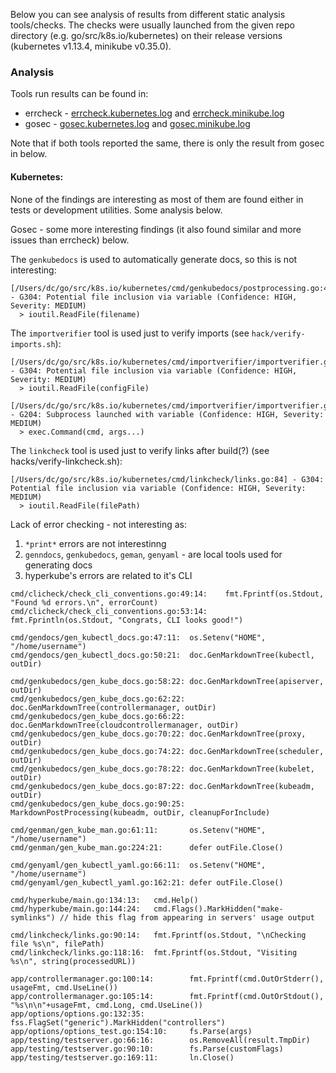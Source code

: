 Below you can see analysis of results from different static analysis tools/checks.
The checks were usually launched from the given repo directory (e.g. go/src/k8s.io/kubernetes) on their release versions (kubernetes v1.13.4, minikube v0.35.0).

### Analysis

Tools run results can be found in:
* errcheck - [errcheck.kubernetes.log](static_analysis/errcheck.kubernetes.log) and [errcheck.minikube.log](static_analysis/errcheck.minikube.log)
* gosec - [gosec.kubernetes.log](static_analysis/gosec.kubernetes.log) and [gosec.minikube.log](static_analysis/gosec.minikube.log)

Note that if both tools reported the same, there is only the result from gosec in below.

#### Kubernetes:

None of the findings are interesting as most of them are found either in tests or development utilities. Some analysis below.

Gosec - some more interesting findings (it also found similar and more issues than errcheck) below.

The `genkubedocs` is used to automatically generate docs, so this is not interesting:
```
[/Users/dc/go/src/k8s.io/kubernetes/cmd/genkubedocs/postprocessing.go:41] - G304: Potential file inclusion via variable (Confidence: HIGH, Severity: MEDIUM)
  > ioutil.ReadFile(filename)
```

The `importverifier` tool is used just to verify imports (see `hack/verify-imports.sh`):
```
[/Users/dc/go/src/k8s.io/kubernetes/cmd/importverifier/importverifier.go:219] - G304: Potential file inclusion via variable (Confidence: HIGH, Severity: MEDIUM)
  > ioutil.ReadFile(configFile)

[/Users/dc/go/src/k8s.io/kubernetes/cmd/importverifier/importverifier.go:235] - G204: Subprocess launched with variable (Confidence: HIGH, Severity: MEDIUM)
  > exec.Command(cmd, args...)
```

The `linkcheck`  tool is used just to verify links after build(?) (see hacks/verify-linkcheck.sh):
```
[/Users/dc/go/src/k8s.io/kubernetes/cmd/linkcheck/links.go:84] - G304: Potential file inclusion via variable (Confidence: HIGH, Severity: MEDIUM)
  > ioutil.ReadFile(filePath)
```



Lack of error checking - not interesting as:
1) `*print*` errors are not interestinng
2) `genndocs`, `genkubedocs`, `geman`, `genyaml` - are local tools used for generating docs
3) hyperkube's errors are related to it's CLI
```
cmd/clicheck/check_cli_conventions.go:49:14:    fmt.Fprintf(os.Stdout, "Found %d errors.\n", errorCount)
cmd/clicheck/check_cli_conventions.go:53:14:    fmt.Fprintln(os.Stdout, "Congrats, CLI looks good!")

cmd/gendocs/gen_kubectl_docs.go:47:11:  os.Setenv("HOME", "/home/username")
cmd/gendocs/gen_kubectl_docs.go:50:21:  doc.GenMarkdownTree(kubectl, outDir)

cmd/genkubedocs/gen_kube_docs.go:58:22: doc.GenMarkdownTree(apiserver, outDir)
cmd/genkubedocs/gen_kube_docs.go:62:22: doc.GenMarkdownTree(controllermanager, outDir)
cmd/genkubedocs/gen_kube_docs.go:66:22: doc.GenMarkdownTree(cloudcontrollermanager, outDir)
cmd/genkubedocs/gen_kube_docs.go:70:22: doc.GenMarkdownTree(proxy, outDir)
cmd/genkubedocs/gen_kube_docs.go:74:22: doc.GenMarkdownTree(scheduler, outDir)
cmd/genkubedocs/gen_kube_docs.go:78:22: doc.GenMarkdownTree(kubelet, outDir)
cmd/genkubedocs/gen_kube_docs.go:87:22: doc.GenMarkdownTree(kubeadm, outDir)
cmd/genkubedocs/gen_kube_docs.go:90:25: MarkdownPostProcessing(kubeadm, outDir, cleanupForInclude)

cmd/genman/gen_kube_man.go:61:11:       os.Setenv("HOME", "/home/username")
cmd/genman/gen_kube_man.go:224:21:      defer outFile.Close()

cmd/genyaml/gen_kubectl_yaml.go:66:11:  os.Setenv("HOME", "/home/username")
cmd/genyaml/gen_kubectl_yaml.go:162:21: defer outFile.Close()

cmd/hyperkube/main.go:134:13:   cmd.Help()
cmd/hyperkube/main.go:144:24:   cmd.Flags().MarkHidden("make-symlinks") // hide this flag from appearing in servers' usage output

cmd/linkcheck/links.go:90:14:   fmt.Fprintf(os.Stdout, "\nChecking file %s\n", filePath)
cmd/linkcheck/links.go:118:16:  fmt.Fprintf(os.Stdout, "Visiting %s\n", string(processedURL))

app/controllermanager.go:100:14:        fmt.Fprintf(cmd.OutOrStderr(), usageFmt, cmd.UseLine())
app/controllermanager.go:105:14:        fmt.Fprintf(cmd.OutOrStdout(), "%s\n\n"+usageFmt, cmd.Long, cmd.UseLine())
app/options/options.go:132:35:  fss.FlagSet("generic").MarkHidden("controllers")
app/options/options_test.go:154:10:     fs.Parse(args)
app/testing/testserver.go:66:16:        os.RemoveAll(result.TmpDir)
app/testing/testserver.go:90:10:        fs.Parse(customFlags)
app/testing/testserver.go:169:11:       ln.Close()
```


